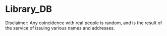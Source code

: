 # Library_DB
Disclaimer:
Any coincidence with real people is random, and is the result of the service of issuing various names and addresses.